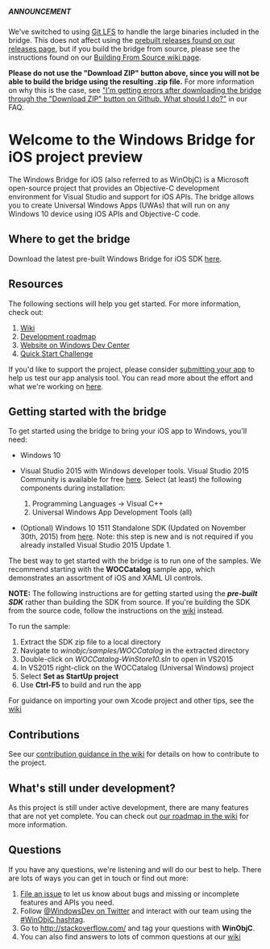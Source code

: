 ##### ANNOUNCEMENT
We've switched to using [Git LFS](https://git-lfs.github.com) to handle the large binaries included in the bridge. This does not affect using the [prebuilt releases found on our releases page](https://github.com/Microsoft/WinObjC/releases), but if you build the bridge from source, please see the instructions found on our [Building From Source wiki page](https://github.com/Microsoft/WinObjC/wiki/Building-From-Source).

**Please do not use the "Download ZIP" button above, since you will not be able to build the bridge using the resulting .zip file.** For more information on why this is the case, see ["I'm getting errors after downloading the bridge through the "Download ZIP" button on Github. What should I do?"](https://github.com/Microsoft/WinObjC/wiki/FAQ#im-getting-errors-after-downloading-the-bridge-through-the-download-zip-button-on-github-what-should-i-do) in our FAQ.

# Welcome to the Windows Bridge for iOS project preview
The Windows Bridge for iOS (also referred to as WinObjC) is a Microsoft open-source project that provides an Objective-C development environment for Visual Studio and support for iOS APIs. The bridge allows you to create Universal Windows Apps (UWAs) that will run on any Windows 10 device using iOS APIs and Objective-C code.


## Where to get the bridge
Download the latest pre-built Windows Bridge for iOS SDK [here](https://github.com/Microsoft/WinObjC/releases/download/0.1.0.160304/winobjc.zip).


## Resources
The following sections will help you get started. For more information, check out:

1. [Wiki](https://github.com/Microsoft/WinObjC/wiki)
2. [Development roadmap](https://github.com/Microsoft/WinObjC/wiki/Roadmap)
3. [Website on Windows Dev Center](https://dev.windows.com/bridges/ios)
4. [Quick Start Challenge](https://github.com/Microsoft/WinObjC/wiki/Quick-Start-Tutorial)

If you'd like to support the project, please consider [submitting your app](https://dev.windows.com/en-us/bridges/ios/app-submission) to help us test our app analysis tool. You can read more about the effort and what we're working on [here](https://blogs.windows.com/buildingapps/2015/11/18/windows-bridge-for-ios-where-we-are-and-where-we-are-headed/).


## Getting started with the bridge
To get started using the bridge to bring your iOS app to Windows, you'll need:
- Windows 10
- Visual Studio 2015 with Windows developer tools. Visual Studio 2015 Community is available for free [here](https://dev.windows.com/downloads). Select (at least) the following components during installation:

    1. Programming Languages -> Visual C++
    2. Universal Windows App Development Tools (all)

- (Optional) Windows 10 1511 Standalone SDK (Updated on November 30th, 2015) from [here](https://dev.windows.com/en-US/downloads/windows-10-sdk).  Note: this step is new and is not required if you already installed Visual Studio 2015 Update 1.

The best way to get started with the bridge is to run one of the samples. We recommend starting with the **WOCCatalog** sample app, which demonstrates an assortment of iOS and XAML UI controls.

**NOTE:** The following instructions are for getting started using the ***pre-built SDK*** rather than building the SDK from source. If you're building the SDK from the source code, follow the instructions on the [wiki](https://github.com/Microsoft/WinObjC/wiki) instead. 

To run the sample:

1. Extract the SDK zip file to a local directory
2. Navigate to *winobjc/samples/WOCCatalog* in the extracted directory
3. Double-click on *WOCCatalog-WinStore10.sln* to open in VS2015
4. In VS2015 right-click on the WOCCatalog (Universal Windows) project
5. Select **Set as StartUp project**
6. Use **Ctrl-F5** to build and run the app

For guidance on importing your own Xcode project and other tips, see the [wiki](https://github.com/Microsoft/WinObjC/wiki)


## Contributions
See our [contribution guidance in the wiki](https://github.com/Microsoft/WinObjC/wiki/How-to-Contribute) for details on how to contribute to the project.


## What's still under development?
As this project is still under active development, there are many features that are not yet complete. You can check out [our roadmap in the wiki](https://github.com/Microsoft/WinObjC/wiki/Roadmap) for more information.


## Questions
If you have any questions, we're listening and will do our best to help. There are lots of ways you can get in touch or find out more:

1. [File an issue](https://github.com/Microsoft/WinObjC/issues/new) to let us know about bugs and missing or incomplete features and APIs you need.
2. Follow [@WindowsDev on Twitter](https://twitter.com/windowsdev) and interact with our team using the [#WinObjC hashtag](https://twitter.com/hashtag/WinObjC).
3. Go to http://stackoverflow.com/ and tag your questions with **WinObjC**.
4. You can also find answers to lots of common questions at our [wiki](https://github.com/Microsoft/WinObjC/wiki)
